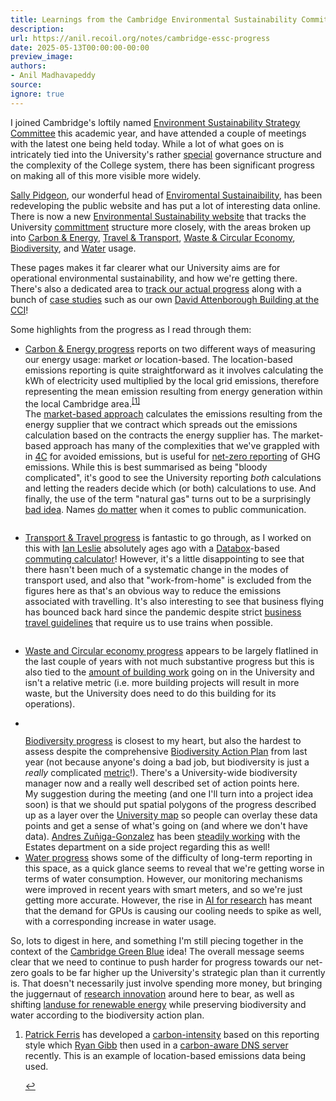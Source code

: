 ```yaml
---
title: Learnings from the Cambridge Environmental Sustainability Committee
description:
url: https://anil.recoil.org/notes/cambridge-essc-progress
date: 2025-05-13T00:00:00-00:00
preview_image:
authors:
- Anil Madhavapeddy
source:
ignore: true
---
```


<p>I joined Cambridge's loftily named <a href="https://www.governance.cam.ac.uk/committees/essc/Pages/default.aspx">Environment Sustainability Strategy Committee</a> this academic year, and have attended a couple of meetings with the latest one being held today. While a lot of what goes on is intricately tied into the University's rather <a href="https://www.governance.cam.ac.uk/Pages/default.aspx">special</a> governance structure and the complexity of the College system, there has been significant progress on making all of this more visible more widely.</p>
<p><a href="mailto:Sally.Pidgeon@admin.cam.ac.uk" class="contact">Sally Pidgeon</a>, our wonderful head of <a href="https://www.environment.admin.cam.ac.uk/">Enviromental Sustainaibility</a>, has been redeveloping the public website and has put a lot of interesting data online.
There is now a new <a href="https://www.environment.admin.cam.ac.uk/">Environmental Sustainability website</a> that tracks the University <a href="https://www.environment.admin.cam.ac.uk/our-commitments-and-approach">committment</a> structure more closely, with the areas broken up into <a href="https://www.environment.admin.cam.ac.uk/our-commitments-and-approach/carbon-and-energy">Carbon &amp; Energy</a>, <a href="https://www.environment.admin.cam.ac.uk/our-commitments-and-approach/travel-and-transport">Travel &amp; Transport</a>, <a href="https://www.environment.admin.cam.ac.uk/our-commitments-and-approach/waste-and-circular-economy">Waste &amp; Circular Economy</a>, <a href="https://www.environment.admin.cam.ac.uk/our-commitments-and-approach/biodiversity">Biodiversity</a>, and <a href="https://www.environment.admin.cam.ac.uk/our-commitments-and-approach/water">Water</a> usage.</p>
<p>These pages makes it far clearer what our University aims are for operational environmental sustainability, and how we're getting there. There's also a dedicated area to <a href="https://www.environment.admin.cam.ac.uk/our-progress">track our actual progress</a> along with a bunch of <a href="https://www.environment.admin.cam.ac.uk/news">case studies</a> such as our own <a href="https://www.environment.admin.cam.ac.uk/news/david-attenborough-building-outstanding-environmental-management">David Attenborough Building at the CCI</a>!</p>
<p>Some highlights from the progress as I read through them:</p>
<ul>
<li><a href="https://www.environment.admin.cam.ac.uk/our-progress/carbon-and-energy-progress">Carbon &amp; Energy progress</a> reports on two different ways of measuring our energy usage: market <em>or</em> location-based. The location-based emissions reporting is quite straightforward as it involves calculating the kWh of electricity used multiplied by the local grid emissions, therefore representing the mean emission resulting from energy generation within the local Cambridge area.<sup><a href="https://anil.recoil.org/news.xml#fn-1" role="doc-noteref" class="fn-label">[1]</a></sup> <br>The <a href="https://ghgprotocol.org/sites/default/files/2022-12/Scope2_ExecSum_Final.pdf">market-based approach</a> calculates the emissions resulting from the energy supplier that we contract which spreads out the emissions calculation based on the contracts the energy supplier has. The market-based approach has many of the complexities that we've grappled with in <a href="https://4c.cst.cam.ac.uk">4C</a> for avoided emissions, but is useful for <a href="https://ghgprotocol.org/sites/default/files/2022-12/Scope2_ExecSum_Final.pdf">net-zero reporting</a> of GHG emissions.  While this is best summarised as being "bloody complicated", it's good to see the University reporting <em>both</em> calculations and letting the readers decide which (or both) calculations to use.
And finally, the use of the term "natural gas" turns out to be a surprisingly <a href="https://climatecommunication.yale.edu/publications/should-it-be-called-natural-gas-or-methane/">bad idea</a>.  Names <a href="https://news.gallup.com/opinion/polling-matters/169541/name-affordable-care-act-obamacare.aspx">do matter</a> when it comes to public communication.
<a href="https://www.environment.admin.cam.ac.uk/our-progress/carbon-and-energy-progress"> <figure class="image-center"><img src="https://anil.recoil.org/images/essc-1.webp" loading="lazy" class="content-image" alt="" srcset="/images/essc-1.1024.webp 1024w,/images/essc-1.1280.webp 1280w,/images/essc-1.1440.webp 1440w,/images/essc-1.1600.webp 1600w,/images/essc-1.320.webp 320w,/images/essc-1.480.webp 480w,/images/essc-1.640.webp 640w,/images/essc-1.768.webp 768w" title="" sizes="(max-width: 768px) 100vw, 33vw"><figcaption></figcaption></figure>
 </a></li>
<li><a href="https://www.environment.admin.cam.ac.uk/our-progress/travel-and-transport-progress">Transport &amp; Travel progress</a> is fantastic to go through, as I worked on this with <a href="https://anil.recoil.org/news.xml" class="contact">Ian Leslie</a> absolutely ages ago with a <a href="https://anil.recoil.org/papers/2015-aarhus-databox">Databox</a>-based <a href="https://anil.recoil.org/papers/2012-mpm-caware">commuting calculator</a>!  However, it's a little disappointing to see that there hasn't been much of a systematic change in the modes of transport used, and also that "work-from-home" is excluded from the figures here as that's an obvious way to reduce the emissions associated with travelling. It's also interesting to see that business flying has bounced back hard since the pandemic despite strict <a href="https://www.environment.admin.cam.ac.uk/files/guidelines_for_sustainable_business_travel_approved.pdf">business travel guidelines</a> that require us to use trains when possible.
<a href="https://www.environment.admin.cam.ac.uk/our-progress/travel-and-transport-progress"> <figure class="image-center"><img src="https://anil.recoil.org/images/essc-2.webp" loading="lazy" class="content-image" alt="" srcset="/images/essc-2.1024.webp 1024w,/images/essc-2.1280.webp 1280w,/images/essc-2.1440.webp 1440w,/images/essc-2.320.webp 320w,/images/essc-2.480.webp 480w,/images/essc-2.640.webp 640w,/images/essc-2.768.webp 768w" title="" sizes="(max-width: 768px) 100vw, 33vw"><figcaption></figcaption></figure>
 </a></li>
<li><a href="https://www.environment.admin.cam.ac.uk/our-progress/waste-and-circular-economy-progress">Waste and Circular economy progress</a> appears to be largely flatlined in the last couple of years with not much substantive progress but this is also tied to the <a href="https://www.em.admin.cam.ac.uk/reshaping-our-estate">amount of building work</a> going on in the University and isn't a relative metric (i.e. more building projects will result in more waste, but the University does need to do this building for its operations).</li>
<li><a href="https://www.environment.admin.cam.ac.uk/files/uoc_bap.pdf"> <figure class="image-right"><img src="https://anil.recoil.org/images/bap-1.webp" loading="lazy" class="content-image" alt="" srcset="/images/bap-1.1024.webp 1024w,/images/bap-1.1280.webp 1280w,/images/bap-1.1440.webp 1440w,/images/bap-1.1600.webp 1600w,/images/bap-1.1920.webp 1920w,/images/bap-1.320.webp 320w,/images/bap-1.480.webp 480w,/images/bap-1.640.webp 640w,/images/bap-1.768.webp 768w" title="" sizes="(max-width: 768px) 100vw, 33vw"><figcaption></figcaption></figure>
 </a> <a href="https://www.environment.admin.cam.ac.uk/our-progress/biodiversity-progress">Biodiversity progress</a> is closest to my heart, but also the hardest to assess despite the comprehensive <a href="https://www.environment.admin.cam.ac.uk/files/uoc_bap.pdf">Biodiversity Action Plan</a> from last year (not because anyone's doing a bad job, but biodiversity is just a <em>really</em> complicated <a href="https://anil.recoil.org/papers/2024-life">metric</a>!). There's a University-wide biodiversity manager now and a really well described set of action points here.
<br> My suggestion during the meeting (and one I'll turn into a project idea soon) is that we should put spatial polygons of the progress described up as a layer over the <a href="https://map.cam.ac.uk">University map</a> so people can overlay these data points and get a sense of what's going on (and where we don't have data). <a href="https://ancazugo.github.io/" class="contact">Andres Zuñiga-Gonzalez</a> has been <a href="https://ancazugo.github.io/research/outreach/2025/04/27/weekly-notes.html">steadily working</a> with the Estates department on a side project regarding this as well!</li>
<li><a href="https://www.environment.admin.cam.ac.uk/our-progress/water-progress">Water progress</a> shows some of the difficulty of long-term reporting in this space, as a quick glance seems to reveal that we're getting worse in terms of water consumption. However, our monitoring mechanisms were improved in recent years with smart meters, and so we're just getting more accurate. However, the rise in <a href="https://anil.recoil.org/notes/ai-for-science-2024">AI for research</a> has meant that the demand for GPUs is causing our cooling needs to spike as well, with a corresponding increase in water usage.</li>
</ul>
<p>So, lots to digest in here, and something I'm still piecing together in the context of the <a href="https://anil.recoil.org/notes/cambridge-green-blue">Cambridge Green Blue</a> idea! The overall message seems clear that we need to continue to push harder for progress towards our net-zero goals to be far higher up the University's strategic plan than it currently is. That doesn't necessarily just involve spending more money, but bringing the juggernaut of <a href="https://www.cam.ac.uk/stories/ai-and-climate-and-nature">research innovation</a> around here to bear, as well as shifting <a href="https://csaenvironmental.co.uk/projects/lord-bridges-solar-farm/">landuse for renewable energy</a> while preserving biodiversity and water according to the biodiversity action plan.</p>
<section role="doc-endnotes"><ol>
<li>
<p><a href="https://patrick.sirref.org" class="contact">Patrick Ferris</a> has developed a <a href="https://github.com/geocaml/carbon-intensity">carbon-intensity</a> based on this reporting style which <a href="https://ryan.freumh.org" class="contact">Ryan Gibb</a> then used in a <a href="https://anil.recoil.org/papers/2024-loco-carbonres">carbon-aware DNS server</a> recently. This is an example of location-based emissions data being used.</p>
<span><a href="https://anil.recoil.org/news.xml#ref-1-fn-1" role="doc-backlink" class="fn-label">↩︎︎</a></span></li></ol></section>

